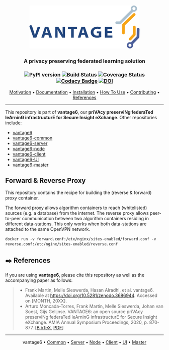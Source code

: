 <h1 align="center">
  <br>
  <a href="https://vantage6.ai"><img src="https://github.com/IKNL/guidelines/blob/master/resources/logos/vantage6.png?raw=true" alt="vantage6" width="350"></a>
</h1>

<h3 align=center> A privacy preserving federated learning solution</h3>
<h3 align="center">

[![PyPI version](https://badge.fury.io/py/vantage6.svg)](https://badge.fury.io/py/vantage6)
[![Build Status](https://travis-ci.org/IKNL/vantage6.svg?branch=master)](https://travis-ci.org/IKNL/vantage6)
[![Coverage Status](https://coveralls.io/repos/github/IKNL/vantage6/badge.svg?branch=master)](https://coveralls.io/github/IKNL/vantage6?branch=master)
[![Codacy Badge](https://api.codacy.com/project/badge/Grade/6ea309088ccd48febd41bd1176a9db55)](https://www.codacy.com/gh/IKNL/vantage6?utm_source=github.com&amp;utm_medium=referral&amp;utm_content=IKNL/vantage6&amp;utm_campaign=Badge_Grade)
[![DOI](https://zenodo.org/badge/120275991.svg)](https://zenodo.org/badge/latestdoi/120275991)

</h3>

<p align="center">
  <a href="#pray-motivation">Motivation</a> •
  <a href="#books-documentation">Documentation</a> •
  <a href="#cd-installation">Installation</a> •
  <a href="#hatching_chick-how-to-use">How To Use</a> •
  <a href="#gift_heart-contributing">Contributing</a> •
  <a href="#black_nib-references">References</a>
</p>

-----------------------------------------------------------------------------------------------------
This repository is part of **vantage6**, our **priVAcy preserviNg federaTed leArninG infrastructurE for Secure Insight eXchange**. Other repositories include:

* [vantage6](https://github.com/iknl/vantage6)
* [vantage6-common](https://github.com/iknl/vantage6-common)
* [vantage6-server](https://github.com/iknl/vantage6-server)
* [vantage6-node](https://github.com/iknl/vantage6-node)
* [vantage6-client](https://github.com/iknl/vantage6-client)
* [vantage6-UI](https://github.com/IKNL/Vantage6-UI)
* [vantage6-master](https://github.com/iknl/vantage6-master)

## Forward & Reverse Proxy
This repository contains the recipe for building the (reverse & forward) proxy container.

The forward proxy allows algorithm containers to reach (whitelisted) sources (e.g. a database) from the internet. The reverse proxy allows peer-to-peer communication between two algorithm containers residing in different data-stations. This only works when both data-stations are attached to the same OpenVPN network.

```
docker run -v forward.conf:/etx/nginx/sites-enabled/forward.conf -v reverse.conf:/etc/nginx/sites-enabled/reverse.conf
```

## :black_nib: References
If you are using **vantage6**, please cite this repository as well as the accompanying paper as follows:

> - Frank Martin, Melle Sieswerda, Hasan Alradhi, et al. vantage6. Available at
https://doi.org/10.5281/zenodo.3686944. Accessed on [MONTH, 20XX].
> - Arturo Moncada-Torres, Frank Martin, Melle Sieswerda, Johan van Soest, Gijs Gelijnse. VANTAGE6: an open source priVAcy preserviNg
federaTed leArninG infrastructurE for Secure Insight eXchange. AMIA Annual Symposium Proceedings, 2020, p. 870-877. [[BibTeX](https://arturomoncadatorres.com/bibtex/moncada-torres2020vantage6.txt), [PDF](https://vantage6.ai/vantage6/)]

-----------------------------------------------------------------------------------------------------
<p align="center">
  <a>vantage6</a> •
  <a href="https://github.com/IKNL/vantage6-common">Common</a> •
  <a href="https://github.com/IKNL/vantage6-server">Server</a> •
  <a href="https://github.com/IKNL/vantage6-node">Node</a> •
  <a href="https://github.com/IKNL/vantage6-client">Client</a> •
  <a href="https://github.com/IKNL/Vantage6-UI">UI</a> •
  <a href="https://github.com/IKNL/vantage6-master">Master</a>
</p>